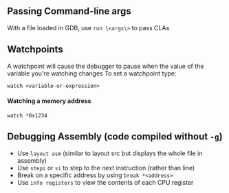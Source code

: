 ## Passing Command-line args
With a file loaded in GDB, use ```run \<args\>``` to pass CLAs

## Watchpoints
A watchpoint will cause the debugger to pause when the value of the variable you're watching changes
To set a watchpoint type:
```
watch <variable-or-expression>
```

#### Watching a memory address
```
watch *0x1234
````

## Debugging Assembly (code compiled without ```-g```)
* Use ```layout asm``` (similar to layout src but displays the whole file in assembly)
* Use ```stepi``` or ```si``` to step to the next instruction (rather than line)
* Break on a specific address by using ```break *<address>```
* Use ```info registers``` to view the contents of each CPU register

